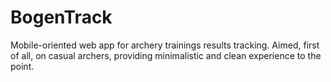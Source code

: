 # BogenTrack
Mobile-oriented web app for archery trainings results tracking.
Aimed, first of all, on casual archers, providing minimalistic and clean experience to the point.
